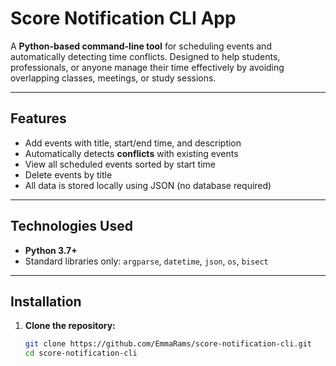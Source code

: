 # Score Notification CLI App

A **Python-based command-line tool** for scheduling events and automatically detecting time conflicts. Designed to help students, professionals, or anyone manage their time effectively by avoiding overlapping classes, meetings, or study sessions.

---

##  Features

-  Add events with title, start/end time, and description
-  Automatically detects **conflicts** with existing events
-  View all scheduled events sorted by start time
-  Delete events by title
-  All data is stored locally using JSON (no database required)

---

##  Technologies Used

- **Python 3.7+**
- Standard libraries only: `argparse`, `datetime`, `json`, `os`, `bisect`

---

##  Installation

1. **Clone the repository:**
   ```bash
   git clone https://github.com/EmmaRams/score-notification-cli.git
   cd score-notification-cli
